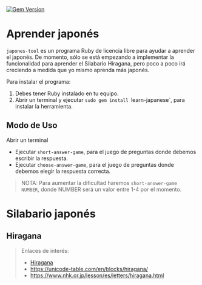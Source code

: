 
[![Gem Version](https://badge.fury.io/rb/learn-japanese.svg)](https://badge.fury.io/rb/learn-japanese)

# Aprender japonés

`japones-tool` es un programa Ruby de licencia libre para ayudar a aprender el japonés.
De momento, sólo se está empezando a implementar la funcionalidad para aprender el Silabario Hiragana, pero poco a poco irá creciendo a medida que yo mismo aprenda más japonés.

Para instalar el programa:
1. Debes tener Ruby instalado en tu equipo.
2. Abrir un terminal y ejecutar `sudo gem install `learn-japanese`, para instalar la herramienta.

## Modo de Uso

Abrir un terminal
* Ejecutar `short-answer-game`, para el juego de preguntas donde debemos escribir la respuesta.
* Ejecutar `choose-answer-game`, para el juego de preguntas donde debemos elegir la respuesta correcta.

> NOTA: Para aumentar la dificultad haremos `short-answer-game NUMBER`, donde NUMBER será un valor entre 1-4 por el momento.

# Silabario japonés

## Hiragana

> Enlaces de interés:
> * [Hiragana](https://unicode-table.com/en/blocks/hiragana/)
> * https://unicode-table.com/en/blocks/hiragana/
> * https://www.nhk.or.jp/lesson/es/letters/hiragana.html
